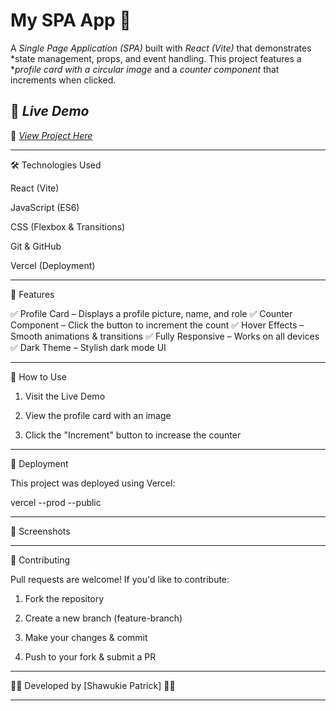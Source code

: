 # My SPA App 🚀

A *Single Page Application (SPA)* built with *React (Vite)* that demonstrates *state management, props, and event handling. This project features a **profile card with a circular image* and a *counter component* that increments when clicked.

## 🎯 *Live Demo*
🔗 *[View Project Here](https://my-spa-app-red.vercel.app)*  

---

🛠 Technologies Used

React (Vite)

JavaScript (ES6)

CSS (Flexbox & Transitions)

Git & GitHub

Vercel (Deployment)



---

📜 Features

✅ Profile Card – Displays a profile picture, name, and role
✅ Counter Component – Click the button to increment the count
✅ Hover Effects – Smooth animations & transitions
✅ Fully Responsive – Works on all devices
✅ Dark Theme – Stylish dark mode UI


---

📌 How to Use

1. Visit the Live Demo


2. View the profile card with an image


3. Click the "Increment" button to increase the counter




---

🚀 Deployment

This project was deployed using Vercel:

vercel --prod --public


---

🎨 Screenshots




---

🤝 Contributing

Pull requests are welcome! If you'd like to contribute:

1. Fork the repository


2. Create a new branch (feature-branch)


3. Make your changes & commit


4. Push to your fork & submit a PR



---

👨‍💻 Developed by [Shawukie Patrick] 🚀🔥

---

